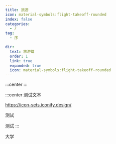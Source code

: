 ```yaml
---
title: 旅游
icon: material-symbols:flight-takeoff-rounded
index: false
categories:
  - /
tag:
  - 序

dir:
  text: 旅游篇
  order: 1
  link: true
  expanded: true
  icon: material-symbols:flight-takeoff-rounded
---
```



:::center
<HopeIcon icon="fa-solid fa-seedling fa-bounce"/>
<HopeIcon icon="fa-solid fa-seedling fa-bounce"/>
<HopeIcon icon="fa-solid fa-seedling fa-bounce"/>
:::

:::center
测试文本

https://icon-sets.iconify.design/

测试

测试
:::

大学